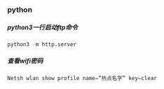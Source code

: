### python

##### python3一行启动ftp命令

```python
python3 -m http.server
```
##### 查看wifi密码

```python
Netsh wlan show profile name=”热点名字” key=clear
```
